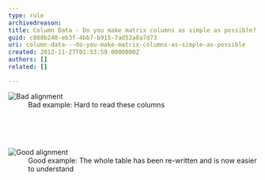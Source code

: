 ```yaml
---
type: rule
archivedreason: 
title: Column Data - Do you make matrix columns as simple as possible?
guid: c888b240-eb3f-4bb7-b915-7ad52a8a7d73
uri: column-data---do-you-make-matrix-columns-as-simple-as-possible
created: 2012-11-27T01:53:59.0000000Z
authors: []
related: []

---
```



<dl class="badImage"><dt><img alt="Bad alignment" src="http&#58;//www.ssw.com.au/ssw/Standards/Rules/Images/bad-matrixcol.jpg" /></dt>
<dd>Bad example&#58; Hard to read these columns</dd></dl>
<br><excerpt class='endintro'></excerpt><br>
​<dl class="goodImage"><dt><img alt="Good alignment" src="http&#58;//www.ssw.com.au/ssw/Standards/Rules/Images/good-matrixcol.jpg" /></dt>
<dd>Good example&#58; The whole table has been re-written and is now easier to understand</dd></dl>



